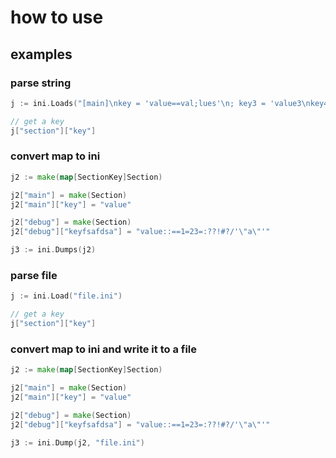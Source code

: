 # how to use

## examples


### parse string
```go
j := ini.Loads("[main]\nkey = 'value==val;lues'\n; key3 = 'value3\nkey432' =     \"423890fsda=432fds=f=\"")

// get a key
j["section"]["key"]
```

### convert map to ini
```go
j2 := make(map[SectionKey]Section)

j2["main"] = make(Section)
j2["main"]["key"] = "value"

j2["debug"] = make(Section)
j2["debug"]["keyfsafdsa"] = "value::==1=23=:??!#?/'\"a\"'"

j3 := ini.Dumps(j2)
```

### parse file
```go
j := ini.Load("file.ini")

// get a key
j["section"]["key"]
```

### convert map to ini and write it to a file
```go
j2 := make(map[SectionKey]Section)

j2["main"] = make(Section)
j2["main"]["key"] = "value"

j2["debug"] = make(Section)
j2["debug"]["keyfsafdsa"] = "value::==1=23=:??!#?/'\"a\"'"

j3 := ini.Dump(j2, "file.ini")
```